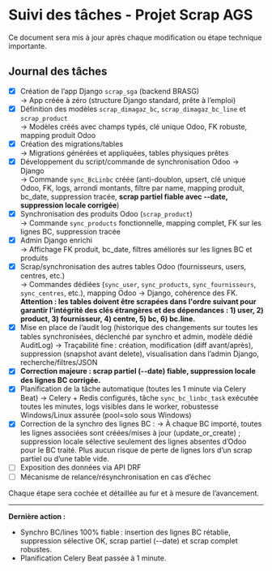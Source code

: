 # Suivi des tâches - Projet Scrap AGS

Ce document sera mis à jour après chaque modification ou étape technique importante.

## Journal des tâches

- [x] Création de l’app Django `scrap_sga` (backend BRASG)  
  → App créée à zéro (structure Django standard, prête à l’emploi)
- [x] Définition des modèles `scrap_dimagaz_bc`, `scrap_dimagaz_bc_line` et `scrap_product`  
  → Modèles créés avec champs typés, clé unique Odoo, FK robuste, mapping produit Odoo
- [x] Création des migrations/tables  
  → Migrations générées et appliquées, tables physiques prêtes
- [x] Développement du script/commande de synchronisation Odoo → Django  
  → Commande `sync_BcLinbc` créée (anti-doublon, upsert, clé unique Odoo, FK, logs, arrondi montants, filtre par name, mapping produit, bc_date, suppression tracée, **scrap partiel fiable avec --date, suppression locale corrigée**)
- [x] Synchronisation des produits Odoo (`scrap_product`)  
  → Commande `sync_products` fonctionnelle, mapping complet, FK sur les lignes BC, suppression tracée
- [x] Admin Django enrichi  
  → Affichage FK produit, bc_date, filtres améliorés sur les lignes BC et produits
- [x] Scrap/synchronisation des autres tables Odoo (fournisseurs, users, centres, etc.)  
  → Commandes dédiées (`sync_user`, `sync_products`, `sync_fournisseurs`, `sync_centres`, etc.), mapping Odoo → Django, cohérence des FK. **Attention : les tables doivent être scrapées dans l'ordre suivant pour garantir l'intégrité des clés étrangères et des dépendances : 1) user, 2) product, 3) fournisseur, 4) centre, 5) bc, 6) bc.line.**
- [x] Mise en place de l’audit log (historique des changements sur toutes les tables synchronisées, déclenché par synchro et admin, modèle dédié AuditLog)
  → Traçabilité fine : création, modification (diff avant/après), suppression (snapshot avant delete), visualisation dans l’admin Django, recherche/filtres/JSON
- [x] **Correction majeure : scrap partiel (--date) fiable, suppression locale des lignes BC corrigée.**
- [x] Planification de la tâche automatique (toutes les 1 minute via Celery Beat)
  → Celery + Redis configurés, tâche `sync_bc_linbc_task` exécutée toutes les minutes, logs visibles dans le worker, robustesse Windows/Linux assurée (pool=solo sous Windows)
- [x] Correction de la synchro des lignes BC :
  → À chaque BC importé, toutes les lignes associées sont créées/mises à jour (update_or_create) ; suppression locale sélective seulement des lignes absentes d’Odoo pour le BC traité. Plus aucun risque de perte de lignes lors d’un scrap partiel ou d’une table vide.
- [ ] Exposition des données via API DRF
- [ ] Mécanisme de relance/résynchronisation en cas d’échec

Chaque étape sera cochée et détaillée au fur et à mesure de l’avancement.

---

**Dernière action :**
- Synchro BC/lines 100% fiable : insertion des lignes BC rétablie, suppression sélective OK, scrap partiel (--date) et scrap complet robustes.
- Planification Celery Beat passée à 1 minute.
